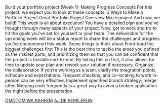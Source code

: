 Build your portfolio project (Week 1): Making Progress
Concepts
For this project, we expect you to look at these concepts:
3 Ways to Make a Portfolio Project Great
Portfolio Project Overview
Maze project
And now, we build!
This week is all about execution! You have a detailed plan and you’ve thought through many aspects of your project. Now, get to work and try to hit the goals you’ve set for yourself or your team. The deliverable for the upcoming week will be a status report to share the challenges and progress you’ve encountered this week.
Some things to think about
Front-load the biggest challenges first
This is the best time to tackle the areas you defined as the riskiest parts, and prioritizing them so that you can be confident that the project is feasible end-to-end. By taking this on first, it also allows for time to update your plan and rework your solution if necessary.
Organize the collaboration
If you’re working as a team, clarify the integration points, schedule and expectations. Frequent checkins, and co-locating to work in-person can be very effective.
Implement specified branch strategy; merge often
Merging code frequently is a great way to avoid a broken application the night before the presentation.

[OMOTOMIWA RAHEEM](https://github.com/omotomiwa26)
[AJIDE REMILEKUN](https://github.com/thekhalifaguy)

